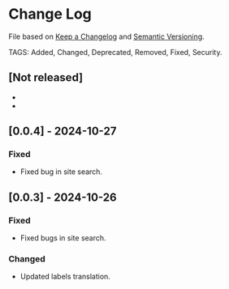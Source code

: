 # Change Log

File based on [Keep a Changelog](http://keepachangelog.com/) and [Semantic Versioning](http://semver.org/).

TAGS: Added, Changed, Deprecated, Removed, Fixed, Security.


## [Not released]
- 
- 

## [0.0.4] - 2024-10-27
### Fixed
- Fixed bug in site search.


## [0.0.3] - 2024-10-26
### Fixed
- Fixed bugs in site search.

### Changed
- Updated labels translation.